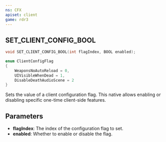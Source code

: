 ```yaml
---
ns: CFX
apiset: client
game: rdr3
---
```

## SET_CLIENT_CONFIG_BOOL

```c
void SET_CLIENT_CONFIG_BOOL(int flagIndex, BOOL enabled);
```

```c
enum ClientConfigFlag
{
    WeaponsNoAutoReload = 0,
	UIVisibleWhenDead = 1,
	DisableDeathAudioScene = 2
}
```

Sets the value of a client configuration flag.
This native allows enabling or disabling specific one-time client-side features.

## Parameters
* **flagIndex**: The index of the configuration flag to set.
* **enabled**: Whether to enable or disable the flag.